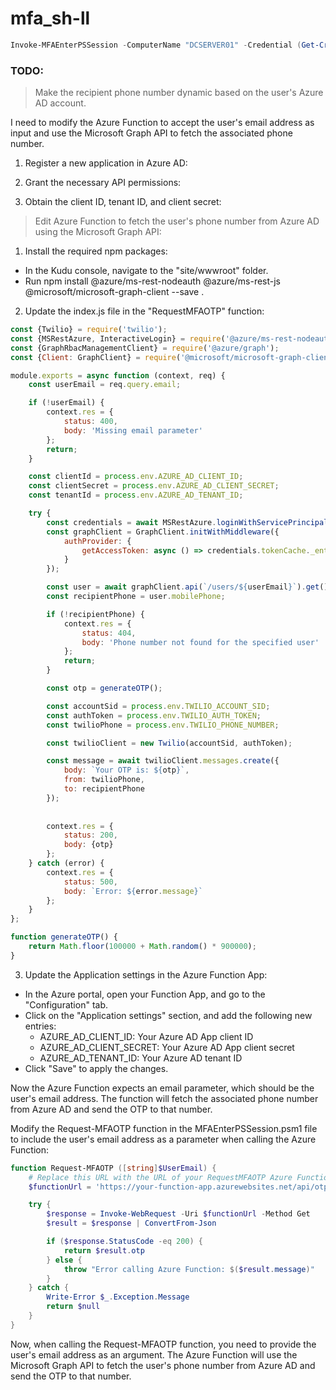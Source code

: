 # mfa_sh-ll

```powershell
Invoke-MFAEnterPSSession -ComputerName "DCSERVER01" -Credential (Get-Credential)
```
### TODO:
> Make the recipient phone number dynamic based on the user's Azure AD account.   

I need to modify the Azure Function to accept the user's email address as input and use the Microsoft Graph API to fetch the associated phone number.  

  
1. Register a new application in Azure AD:  
  
2. Grant the necessary API permissions:  
  
3. Obtain the client ID, tenant ID, and client secret:

> Edit Azure Function to fetch the user's phone number from Azure AD using the Microsoft Graph API:

1. Install the required npm packages:

+ In the Kudu console, navigate to the "site/wwwroot" folder.
+ Run npm install @azure/ms-rest-nodeauth @azure/ms-rest-js @microsoft/microsoft-graph-client --save  .

2. Update the index.js file in the "RequestMFAOTP" function:

```javascript
const {Twilio} = require('twilio');
const {MSRestAzure, InteractiveLogin} = require('@azure/ms-rest-nodeauth');
const {GraphRbacManagementClient} = require('@azure/graph');
const {Client: GraphClient} = require('@microsoft/microsoft-graph-client');

module.exports = async function (context, req) {
    const userEmail = req.query.email;

    if (!userEmail) {
        context.res = {
            status: 400,
            body: 'Missing email parameter'
        };
        return;
    }

    const clientId = process.env.AZURE_AD_CLIENT_ID;
    const clientSecret = process.env.AZURE_AD_CLIENT_SECRET;
    const tenantId = process.env.AZURE_AD_TENANT_ID;

    try {
        const credentials = await MSRestAzure.loginWithServicePrincipalSecret(clientId, clientSecret, tenantId);
        const graphClient = GraphClient.initWithMiddleware({
            authProvider: {
                getAccessToken: async () => credentials.tokenCache._entries[0].accessToken
            }
        });

        const user = await graphClient.api(`/users/${userEmail}`).get();
        const recipientPhone = user.mobilePhone;

        if (!recipientPhone) {
            context.res = {
                status: 404,
                body: 'Phone number not found for the specified user'
            };
            return;
        }

        const otp = generateOTP();

        const accountSid = process.env.TWILIO_ACCOUNT_SID;
        const authToken = process.env.TWILIO_AUTH_TOKEN;
        const twilioPhone = process.env.TWILIO_PHONE_NUMBER;

        const twilioClient = new Twilio(accountSid, authToken);

        const message = await twilioClient.messages.create({
            body: `Your OTP is: ${otp}`,
            from: twilioPhone,
            to: recipientPhone
        });
        
        
        context.res = {
            status: 200,
            body: {otp}
        };
    } catch (error) {
        context.res = {
            status: 500,
            body: `Error: ${error.message}`
        };
    }
};

function generateOTP() {
    return Math.floor(100000 + Math.random() * 900000);
}
```

3. Update the Application settings in the Azure Function App:

+ In the Azure portal, open your Function App, and go to the "Configuration" tab.
+ Click on the "Application settings" section, and add the following new entries:
  + AZURE_AD_CLIENT_ID: Your Azure AD App client ID
  + AZURE_AD_CLIENT_SECRET: Your Azure AD App client secret
  + AZURE_AD_TENANT_ID: Your Azure AD tenant ID
+ Click "Save" to apply the changes.  
  
  

Now the Azure Function expects an email parameter, which should be the user's email address. The function will fetch the associated phone number from Azure AD and send the OTP to that number.  
  
Modify the Request-MFAOTP function in the MFAEnterPSSession.psm1 file to include the user's email address as a parameter when calling the Azure Function:  
  
```powershell
function Request-MFAOTP ([string]$UserEmail) {
    # Replace this URL with the URL of your RequestMFAOTP Azure Function
    $functionUrl = 'https://your-function-app.azurewebsites.net/api/otp?code=your-function-key&email=' + $UserEmail

    try {
        $response = Invoke-WebRequest -Uri $functionUrl -Method Get
        $result = $response | ConvertFrom-Json

        if ($response.StatusCode -eq 200) {
            return $result.otp
        } else {
            throw "Error calling Azure Function: $($result.message)"
        }
    } catch {
        Write-Error $_.Exception.Message
        return $null
    }
}
```  
  
Now, when calling the Request-MFAOTP function, you need to provide the user's email address as an argument. The Azure Function will use the Microsoft Graph API to fetch the user's phone number from Azure AD and send the OTP to that number.
